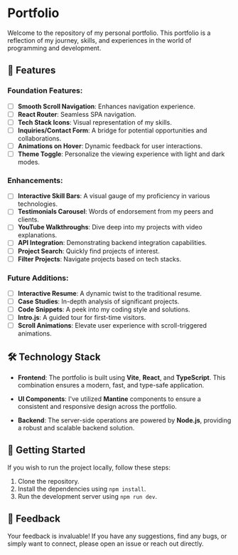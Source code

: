 # Portfolio

Welcome to the repository of my personal portfolio. This portfolio is a reflection of my journey, skills, and experiences in the world of programming and development.

## 🌟 Features

### Foundation Features:
- [ ] **Smooth Scroll Navigation**: Enhances navigation experience.
- [ ] **React Router**: Seamless SPA navigation.
- [ ] **Tech Stack Icons**: Visual representation of my skills.
- [ ] **Inquiries/Contact Form**: A bridge for potential opportunities and collaborations.
- [ ] **Animations on Hover**: Dynamic feedback for user interactions.
- [ ] **Theme Toggle**: Personalize the viewing experience with light and dark modes.

### Enhancements:
- [ ] **Interactive Skill Bars**: A visual gauge of my proficiency in various technologies.
- [ ] **Testimonials Carousel**: Words of endorsement from my peers and clients.
- [ ] **YouTube Walkthroughs**: Dive deep into my projects with video explanations.
- [ ] **API Integration**: Demonstrating backend integration capabilities.
- [ ] **Project Search**: Quickly find projects of interest.
- [ ] **Filter Projects**: Navigate projects based on tech stacks.

### Future Additions:
- [ ] **Interactive Resume**: A dynamic twist to the traditional resume.
- [ ] **Case Studies**: In-depth analysis of significant projects.
- [ ] **Code Snippets**: A peek into my coding style and solutions.
- [ ] **Intro.js**: A guided tour for first-time visitors.
- [ ] **Scroll Animations**: Elevate user experience with scroll-triggered animations.

## 🛠 Technology Stack

- **Frontend**: The portfolio is built using **Vite**, **React**, and **TypeScript**. This combination ensures a modern, fast, and type-safe application.
  
- **UI Components**: I've utilized **Mantine** components to ensure a consistent and responsive design across the portfolio.
  
- **Backend**: The server-side operations are powered by **Node.js**, providing a robust and scalable backend solution.

## 🚀 Getting Started

If you wish to run the project locally, follow these steps:

1. Clone the repository.
2. Install the dependencies using `npm install`.
3. Run the development server using `npm run dev`.

## 💌 Feedback

Your feedback is invaluable! If you have any suggestions, find any bugs, or simply want to connect, please open an issue or reach out directly.
